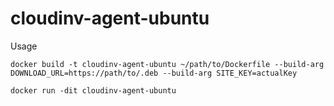 # cloudinv-agent-ubuntu

Usage

`docker build -t cloudinv-agent-ubuntu ~/path/to/Dockerfile --build-arg DOWNLOAD_URL=https://path/to/.deb --build-arg SITE_KEY=actualKey
`

`docker run -dit cloudinv-agent-ubuntu`
